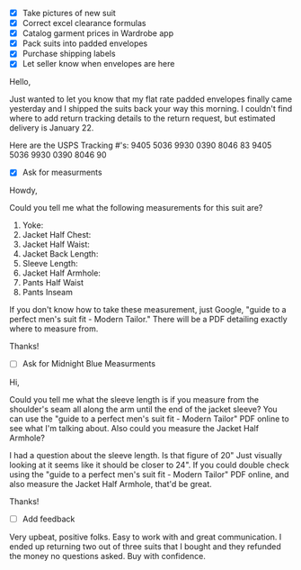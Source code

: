 - [X] Take pictures of new suit
- [X] Correct excel clearance formulas
- [X] Catalog garment prices in Wardrobe app
- [X] Pack suits into padded envelopes
- [X] Purchase shipping labels
- [X] Let seller know when envelopes are here

Hello,

Just wanted to let you know that my flat rate padded envelopes finally came yesterday and I shipped the suits back your way this morning. I couldn't find where to add return tracking details to the return request, but estimated delivery is January 22.

Here are the USPS Tracking #'s:
9405 5036 9930 0390 8046 83
9405 5036 9930 0390 8046 90

- [X] Ask for measurments

Howdy,

Could you tell me what the following measurements for this suit are?

1. Yoke:
2. Jacket Half Chest:
3. Jacket Half Waist:
4. Jacket Back Length:
5. Sleeve Length:
6. Jacket Half Armhole:
7. Pants Half Waist
8. Pants Inseam

If you don't know how to take these measurement, just Google, "guide to a perfect men's suit fit - Modern Tailor." There will be a PDF detailing exactly where to measure from.

Thanks!

- [ ] Ask for Midnight Blue Measurments

Hi,

Could you tell me what the sleeve length is if you measure from the shoulder's seam all along the arm until the end of the jacket sleeve? You can use the "guide to a perfect men's suit fit - Modern Tailor" PDF online to see what I'm talking about. Also could you measure the Jacket Half Armhole?

I had a question about the sleeve length. Is that figure of 20" Just visually looking at it seems like it should be closer to 24". If you could double check using the "guide to a perfect men's suit fit - Modern Tailor" PDF online, and also measure the Jacket Half Armhole, that'd be great.

Thanks!

- [ ] Add feedback

Very upbeat, positive folks. Easy to work with and great communication. I ended up returning two out of three suits that I bought and they refunded the money no questions asked. Buy with confidence.